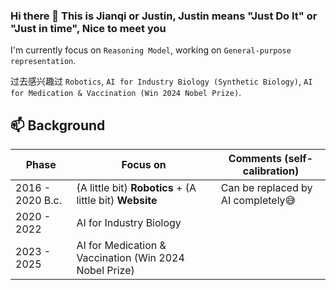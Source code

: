 ### Hi there 👋 This is Jianqi or Justin, Justin means "Just Do It" or "Just in time", Nice to meet you

I'm currently focus on `Reasoning Model`, working on `General-purpose representation`. 

过去感兴趣过 `Robotics`, `AI for Industry Biology (Synthetic Biology)`, `AI for Medication & Vaccination (Win 2024 Nobel Prize)`.

<!--
**JustinDoIt/justindoit** is a ✨ _special_ ✨ repository because its `README.md` (this file) appears on your GitHub profile.

Here are some ideas to get you started:

- 🔭 I’m currently working on ...
- 🌱 I’m currently learning ...
- 👯 I’m looking to collaborate on ...
- 🤔 I’m looking for help with ...
- 💬 Ask me about ...
- 📫 How to reach me: ...
- 😄 Pronouns: ...
- ⚡ Fun fact: ...
-->
## 📫 Background 

| Phase | Focus on | Comments (self-calibration) |
| --- | --- | --- |
| 2016 - 2020 B.c. | (A little bit) **Robotics** + (A little bit) **Website** | Can be replaced by AI completely😅 |
| 2020 - 2022 | AI for Industry Biology |
| 2023 - 2025 | AI for Medication & Vaccination (Win 2024 Nobel Prize) |
